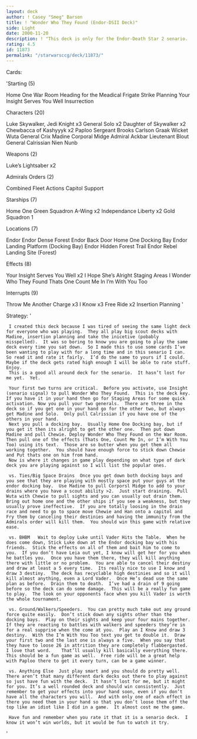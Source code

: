 ```yaml
---
layout: deck
author: ! Casey "Smeg" Barson
title: ! "Wonder Who They Found (Endor-DSII Deck)"
side: Light
date: 2000-11-20
description: ! "This deck is only for the Endor-Death Star 2 senario.  Not for any other tournament. Please rate it fairly."
rating: 4.5
id: 11873
permalink: "/starwarsccg/deck/11873/"
---
```

Cards: 

'Starting (5)

Home One War Room
Heading for the Meadical Frigate
Strike Planning
Your Insight Serves You Well
Insurrection

Characters (20)

Luke Skywalker, Jedi Knight x3
General Solo x2
Daughter of Skywalker x2
Chewbacca of Kashyyyk x2
Paploo
Sergeant Brooks Carlson
Graak
Wicket
Wuta
General Crix Madine
Corporal Midge
Admiral Ackbar
Lieutenant Blout
General Calrissian
Nien Nunb

Weapons (2)

Luke’s Lightsaber x2

Admirals Orders (2)

Combined Fleet Actions
Capitol Support

Starships (7)

Home One
Green Squadron A-Wing x2
Independance
Liberty x2
Gold Squadron 1

Locations (7)

Endor
Endor Dense Forest
Endor Back Door
Home One Docking Bay
Endor Landing Platform (Docking Bay)
Endor Hidden Forest Trail
Endor Rebel Landing Site (Forest)

Effects (8)

Your Insight Serves You Well x2
I Hope She’s Alright
Staging Areas
I Wonder Who They Found
Thats One
Count Me In
I’m With You Too

Interrupts (9)

Throw Me Another Charge x3
I Know x3
Free Ride x2
Insertion Planning '

Strategy: '

     I created this deck because I was tired of seeing the same light deck for everyone who was playing.  They all play big scout decks with Madine, insertion planning and take the inicetive (pobably misspelled).  It was so boring to know you are going to play the same deck every time you sat down.  So I made this to use some cards I’ve been wanting to play with for a long time and in this senario I can.  So read it and rate it fairly.  I’d do the same to yours if I could.	Maybe if the deck gets rated high enough I will be able to rate stuff.	Enjoy.
     This is a good all around deck for the senario.  It hasn’t lost for me yet.  Yet.

     Your first two turns are critical.  Before you activate, use Insight (senario signal) to pull Wonder Who They Found.  This is the deck key.  If you have it in your hand then go for Staging Areas for some quick activation. Now you pull your two generals.  There are three in the deck so if you get one in your hand go for the other two, but always get Madine and Solo.  Only pull Calrissian if you have one of the others in your hand.
     Next you pull a docking bay.  Usually Home One Docking bay, but if you get it then its alright to get the other one.  Then put down Madine and pull Chewie. Deploy Wonder Who They Found on the War Room.	Then pull one of the effects (Thats One, Count Me In, or I’m With You Too) using its text.  Those are so butter when you get them all working together.  You should have enough force to stick down Chewie and Put thats one on him from hand.
     Now is where it changes in game play depending on what type of dark deck you are playing against so I will list the popular ones.

     vs. Ties/Big Space Drains  Once you get down both docking bays and you see that they are playing with mostly space put your guys at the endor docking bay.  Use Madine to pull Corporsl Midge to add to your drains where you have a scout ability >2.  Just start draining.  Pull Wuta with Chewie to pull sights and you can usually out drain them.  Bring out home one and the other ships if you see a weakness, but they usually prove ineffective.  If you are totally loosing in the drain race and need to go to space move Chewie and Han onto a capitol and Fry them by canceling their destinies and having the immunity from the Admirals order will kill them.  You should win this game with relative ease.

     vs. BHBM	Wait to deploy Luke until Vader Hits the Table.  When he does come down, Stick Luke down at the Endor docking bay with his friends.  Stick the effects on all of them and bait him to come to you.  If you don’t have Leia out yet, I know will get her for you when he battles you.  Once you have them there, they will kill anything there with little or no problem.  You are able to cancel their destiny and draw at least a 5 every time.  Its really nice to use I know and draw 3 destiny.  The deck has recyclable high destinies and so it will kill almost anything, even a Lord Vader.  Once He’s dead use the same plan as before.  Drain them to death.  I’ve had a drain of 9 going before so the deck can do some damage.  This will be a really fun game to play.  The look on your opponents face when you kill Vader is worth the whole tournament.

     vs. Ground/Walkers/Speeders.  You can pretty much take out any ground force quite easily.	Don’t stick down any sights other than the docking bays.  Play on their sights and keep your four mains together.	If they are reacting to battles with walkers and speeders they’re in for a real supprise when the come at you.  Play an I Know and draw 3 destiny.  With the I’m With You Too text you get to double it.  Draw your first two and the last one is always a five.  When you say that they have to loose 26 in attrition they are completely flabbergasted.  I love that word.	That’ll usually kill basically everything there.  This should be a fun game as well.  Free ride will be a great help with Paploo there to get it every turn, can be a game winner.

     vs. Anything Else  Just play smart and you should do pretty well.  There aren’t that many different dark decks out there to play against so just have fun with the deck.  It hasn’t lost for me, but it might for you.	It’s a well rounded deck and should win consistently.  Just remember to get your effects into your hand soon, even if you don’t have all the characters you will.  And with only one of each effect in there you need them in your hand so that you don’t loose them off the top like an idiot like I did in a game.  It almost cost me the game.

     Have fun and remember when you rate it that it is a senario deck.	I know it won’t win worlds, but it would be fun to watch it try.
'
